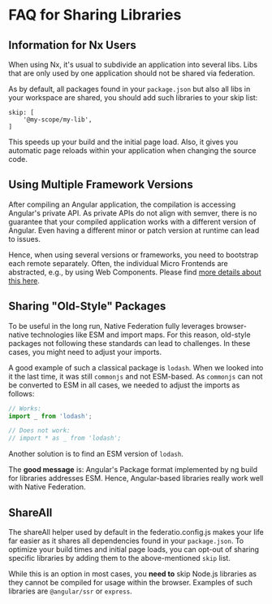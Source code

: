 # FAQ for Sharing Libraries

## Information for Nx Users

When using Nx, it's usual to subdivide an application into several libs. Libs that are only used by one application should not be shared via federation.

As by default, all packages found in your ``package.json`` but also all libs in your workspace are shared, you should add such libraries to your skip list:

```
skip: [
    '@my-scope/my-lib',
]
```

This speeds up your build and the initial page load. Also, it gives you automatic page reloads within your application when changing the source code.

## Using Multiple Framework Versions

After compiling an Angular application, the compilation is accessing Angular's private API. As private APIs do not align with semver, there is no guarantee that your compiled application works with a different version of Angular. Even having a different minor or patch version at runtime can lead to issues. 

Hence, when using several versions or frameworks, you need to bootstrap each remote separately. Often, the individual Micro Frontends are abstracted, e.g., by using Web Components. Please find [more details about this here](https://www.angulararchitects.io/blog/micro-frontends-with-modern-angular-part-2-multi-version-and-multi-framework-solutions-with-angular-elements-and-web-components/).

## Sharing "Old-Style" Packages

To be useful in the long run, Native Federation fully leverages browser-native technologies like ESM and import maps. For this reason, old-style packages not following these standards can lead to challenges. In these cases, you might need to adjust your imports.

A good example of such a classical package is ``lodash``. When we looked into it the last time, it was still ``commonjs`` and not ESM-based. As ``commonjs`` can not be converted to ESM in all cases, we needed to adjust the imports as follows:

```typescript
// Works:
import _ from 'lodash';

// Does not work:
// import * as _ from 'lodash';
```

Another solution is to find an ESM version of ``lodash``.

The **good message** is: Angular's Package format implemented by ng build for libraries addresses ESM. Hence, Angular-based libraries really work well with Native Federation.

## ShareAll

The shareAll helper used by default in the federatio.config.js makes your life far easier as it shares all dependencies found in your ``package.json``. To optimize your build times and initial page loads, you can opt-out of sharing specific libraries by adding them to the above-mentioned ``skip`` list.

While this is an option in most cases, you **need to** skip Node.js libraries as they cannot be compiled for usage within the browser. Examples of such libraries are ``@angular/ssr`` or ``express``.